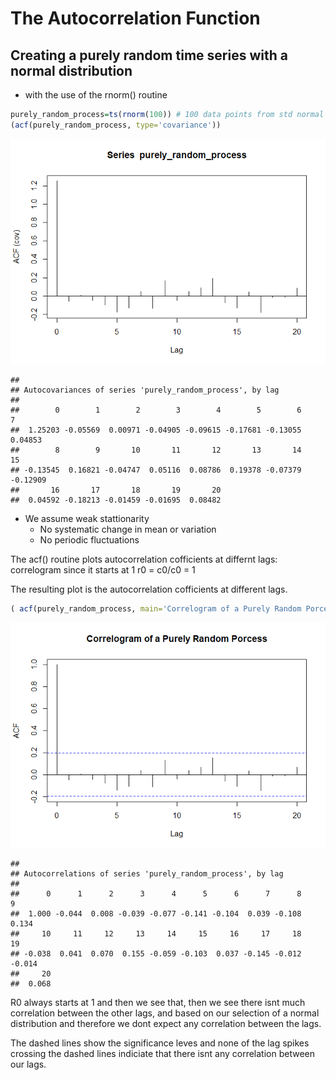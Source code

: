 The Autocorrelation Function
================

## Creating a purely random time series with a normal distribution

  - with the use of the rnorm()
routine

<!-- end list -->

``` r
purely_random_process=ts(rnorm(100)) # 100 data points from std normal distribution that is a ts objecct
(acf(purely_random_process, type='covariance'))
```

![](Auto-Covariance_files/figure-gfm/unnamed-chunk-1-1.png)<!-- -->

    ## 
    ## Autocovariances of series 'purely_random_process', by lag
    ## 
    ##        0        1        2        3        4        5        6        7 
    ##  1.25203 -0.05569  0.00971 -0.04905 -0.09615 -0.17681 -0.13055  0.04853 
    ##        8        9       10       11       12       13       14       15 
    ## -0.13545  0.16821 -0.04747  0.05116  0.08786  0.19378 -0.07379 -0.12909 
    ##       16       17       18       19       20 
    ##  0.04592 -0.18213 -0.01459 -0.01695  0.08482

  - We assume weak stattionarity
      - No systematic change in mean or variation
      - No periodic fluctuations

The acf() routine plots autocorrelation cofficients at differnt lags:
correlogram since it starts at 1 r0 = c0/c0 = 1

The resulting plot is the autocorrelation cofficients at different
lags.

``` r
( acf(purely_random_process, main='Correlogram of a Purely Random Porcess') )
```

![](Auto-Covariance_files/figure-gfm/unnamed-chunk-2-1.png)<!-- -->

    ## 
    ## Autocorrelations of series 'purely_random_process', by lag
    ## 
    ##      0      1      2      3      4      5      6      7      8      9 
    ##  1.000 -0.044  0.008 -0.039 -0.077 -0.141 -0.104  0.039 -0.108  0.134 
    ##     10     11     12     13     14     15     16     17     18     19 
    ## -0.038  0.041  0.070  0.155 -0.059 -0.103  0.037 -0.145 -0.012 -0.014 
    ##     20 
    ##  0.068

R0 always starts at 1 and then we see that, then we see there isnt much
correlation between the other lags, and based on our selection of a
normal distribution and therefore we dont expect any correlation between
the lags.

The dashed lines show the significance leves and none of the lag spikes
crossing the dashed lines indiciate that there isnt any correlation
between our lags.
